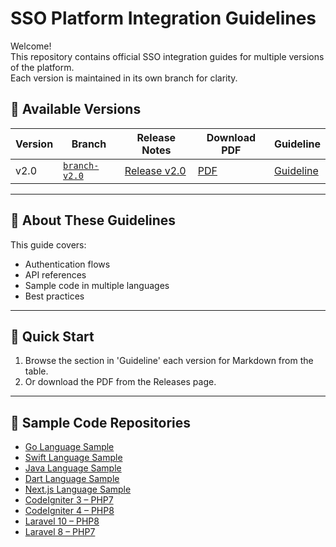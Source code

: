 # SSO Platform Integration Guidelines

Welcome!  
This repository contains official SSO integration guides for multiple versions of the platform.  
Each version is maintained in its own branch for clarity.

## 📌 Available Versions
| Version | Branch | Release Notes | Download PDF | Guideline |
|---------|--------|--------------|--------------|-----------|
| v2.0 | [`branch-v2.0`](https://github.com/IdayuIsmail/SSO-Integration-Guideline/tree/branch-v2.0) | [Release v2.0](https://github.com/IdayuIsmail/SSO-Integration-Guideline/releases/tag/v2.0) | [PDF](https://github.com/IdayuIsmail/SSO-Integration-Guideline/releases/download/v2.0/SSO.Integration.Guideline.Document_v2.0.pdf) | [Guideline](`https://github.com/IdayuIsmail/SSO-Integration-Guideline/blob/branch-v2.0/Guideline-v2.0.md`) |

---

## 📖 About These Guidelines
This guide covers:
- Authentication flows
- API references
- Sample code in multiple languages
- Best practices

---

## 🚀 Quick Start
1. Browse the section in 'Guideline' each version for Markdown from the table.
2. Or download the PDF from the Releases page.

---

## 📂 Sample Code Repositories
- [Go Language Sample](https://github.com/IdayuIsmail/Go_Sample)
- [Swift Language Sample](https://github.com/IdayuIsmail/iOS_Swift)
- [Java Language Sample](https://github.com/IdayuIsmail/Java_Sample)
- [Dart Language Sample](https://github.com/IdayuIsmail/Flutter_Dart)
- [Next.js Language Sample](https://github.com/IdayuIsmail/Nextjs-SSO)
- [CodeIgniter 3 – PHP7](https://github.com/IdayuIsmail/Codeigniter3-php7)
- [CodeIgniter 4 – PHP8](https://github.com/IdayuIsmail/Codeigniter4-php8)
- [Laravel 10 – PHP8](https://github.com/IdayuIsmail/Laravel10-php8)
- [Laravel 8 – PHP7](https://github.com/IdayuIsmail/Laravel8-php7)
